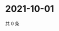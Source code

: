 # 2021-10-01

共 0 条

<!-- BEGIN WEIBO -->
<!-- 最后更新时间 Fri Oct 01 2021 02:09:29 GMT+0800 (China Standard Time) -->

<!-- END WEIBO -->

